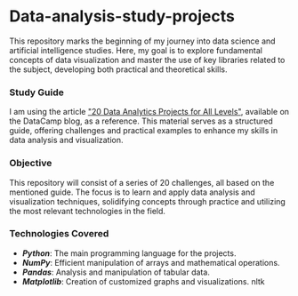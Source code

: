 # Data-analysis-study-projects

This repository marks the beginning of my journey into data science and artificial intelligence studies. Here, my goal is to explore fundamental concepts of data visualization and master the use of key libraries related to the subject, developing both practical and theoretical skills.

### Study Guide

I am using the article ["20 Data Analytics Projects for All Levels"](https://www.datacamp.com/pt/blog/data-analytics-projects-all-levels), available on the DataCamp blog, as a reference. This material serves as a structured guide, offering challenges and practical examples to enhance my skills in data analysis and visualization.

### Objective

This repository will consist of a series of 20 challenges, all based on the mentioned guide. The focus is to learn and apply data analysis and visualization techniques, solidifying concepts through practice and utilizing the most relevant technologies in the field.

### Technologies Covered

- **_Python_**: The main programming language for the projects.
- **_NumPy_**: Efficient manipulation of arrays and mathematical operations.
- **_Pandas_**: Analysis and manipulation of tabular data.
- **_Matplotlib_**: Creation of customized graphs and visualizations.
  nltk
